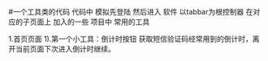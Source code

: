 #一个工具类的代码
代码中  模拟先登陆 然后进入 软件  以tabbar为根控制器 在对应的子页面上 加入的一些 项目中 常用的工具 

1.首页页面
  1).第一个小工具：倒计时按钮    获取短信验证码经常用到的倒计时，离开当前页面下次进入倒计时继续。
